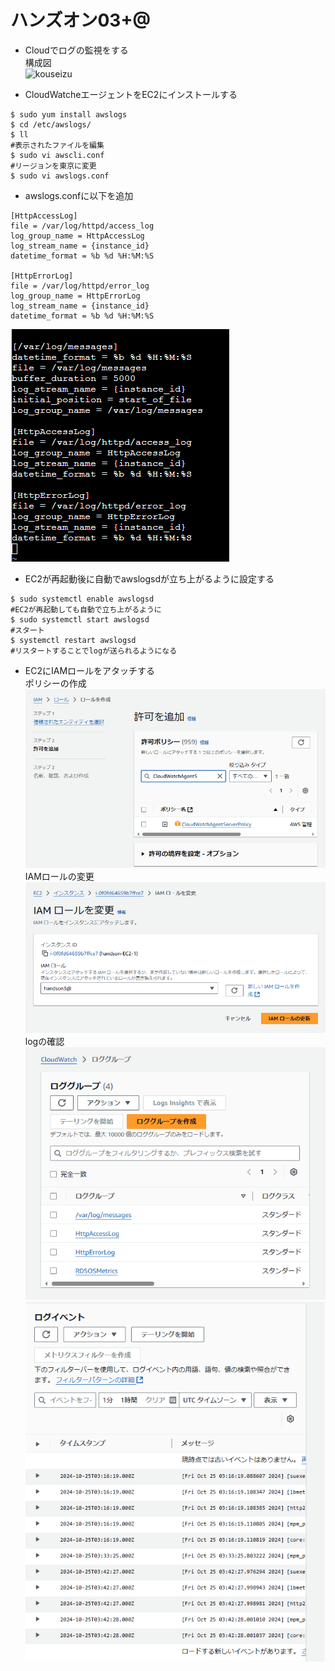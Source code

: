 # ハンズオン03+@  
- Cloudでログの監視をする  
構成図  
![kouseizu]()

- CloudWatcheエージェントをEC2にインストールする  
```bash:title   
$ sudo yum install awslogs  
$ cd /etc/awslogs/  
$ ll  
#表示されたファイルを編集  
$ sudo vi awscli.conf  
#リージョンを東京に変更  
$ sudo vi awslogs.conf  
```  
- awslogs.confに以下を追加  
```bash:title 
[HttpAccessLog]
file = /var/log/httpd/access_log
log_group_name = HttpAccessLog
log_stream_name = {instance_id}
datetime_format = %b %d %H:%M:%S

[HttpErrorLog]
file = /var/log/httpd/error_log
log_group_name = HttpErrorLog
log_stream_name = {instance_id}
datetime_format = %b %d %H:%M:%S  
```  
![awslogs.conf](./img03+@/awslogs.png)  

- EC2が再起動後に自動でawslogsdが立ち上がるように設定する  
```bash:title  
$ sudo systemctl enable awslogsd  
#EC2が再起動しても自動で立ち上がるように  
$ sudo systemctl start awslogsd  
#スタート  
$ systemctl restart awslogsd  
#リスタートすることでlogが送られるようになる  
```  

- EC2にIAMロールをアタッチする  
ポリシーの作成  
![policy](./img03+@/iam.png)  
IAMロールの変更  
![IAM](./img03+@/hennkou.png)  
logの確認  
![log](./img03+@/log.png)  
![log2](./img03+@/log2.png)
